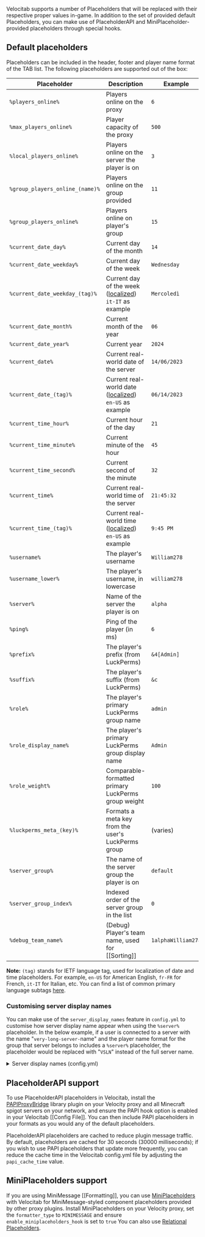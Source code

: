 Velocitab supports a number of Placeholders that will be replaced with their respective proper values in-game. In addition to the set of provided default Placeholders, you can make use of PlaceholderAPI and MiniPlaceholder-provided placeholders through special hooks.

## Default placeholders
Placeholders can be included in the header, footer and player name format of the TAB list. The following placeholders are supported out of the box:

| Placeholder                     | Description                                                                                                                                       | Example            |
|---------------------------------|---------------------------------------------------------------------------------------------------------------------------------------------------|--------------------|
| `%players_online%`              | Players online on the proxy                                                                                                                       | `6`                |
| `%max_players_online%`          | Player capacity of the proxy                                                                                                                      | `500`              |
| `%local_players_online%`        | Players online on the server the player is on                                                                                                     | `3`                |
| `%group_players_online_(name)%` | Players online on the group provided                                                                                                              | `11`               |
| `%group_players_online%`        | Players online on player's group                                                                                                                  | `15`               |
| `%current_date_day%`            | Current day of the month                                                                                                                          | `14`               |
| `%current_date_weekday%`        | Current day of the week                                                                                                                           | `Wednesday`        |
| `%current_date_weekday_(tag)%`  | Current day of the week ([localized](https://en.wikipedia.org/wiki/IETF_language_tag#List_of_common_primary_language_subtags)) `it-IT` as example | `Mercoledì`        |
| `%current_date_month%`          | Current month of the year                                                                                                                         | `06`               |
| `%current_date_year%`           | Current year                                                                                                                                      | `2024`             |
| `%current_date%`                | Current real-world date of the server                                                                                                             | `14/06/2023`       |
| `%current_date_(tag)%`          | Current real-world date ([localized](https://en.wikipedia.org/wiki/IETF_language_tag#List_of_common_primary_language_subtags)) `en-US` as example | `06/14/2023`       |
| `%current_time_hour%`           | Current hour of the day                                                                                                                           | `21`               |
| `%current_time_minute%`         | Current minute of the hour                                                                                                                        | `45`               |
| `%current_time_second%`         | Current second of the minute                                                                                                                      | `32`               |
| `%current_time%`                | Current real-world time of the server                                                                                                             | `21:45:32`         |
| `%current_time_(tag)%`          | Current real-world time ([localized](https://en.wikipedia.org/wiki/IETF_language_tag#List_of_common_primary_language_subtags)) `en-US` as example | `9:45 PM`          |
| `%username%`                    | The player's username                                                                                                                             | `William278`       |
| `%username_lower%`              | The player's username, in lowercase                                                                                                               | `william278`       |
| `%server%`                      | Name of the server the player is on                                                                                                               | `alpha`            |
| `%ping%`                        | Ping of the player (in ms)                                                                                                                        | `6`                |
| `%prefix%`                      | The player's prefix (from LuckPerms)                                                                                                              | `&4[Admin]`        |
| `%suffix%`                      | The player's suffix (from LuckPerms)                                                                                                              | `&c `              |
| `%role%`                        | The player's primary LuckPerms group name                                                                                                         | `admin`            |
| `%role_display_name%`           | The player's primary LuckPerms group display name                                                                                                 | `Admin`            |
| `%role_weight%`                 | Comparable-formatted primary LuckPerms group weight                                                                                               | `100`              |
| `%luckperms_meta_(key)%`        | Formats a meta key from the user's LuckPerms group                                                                                                | (varies)           |
| `%server_group%`                | The name of the server group the player is on                                                                                                     | `default`          |
| `%server_group_index%`          | Indexed order of the server group in the list                                                                                                     | `0`                |
| `%debug_team_name%`             | (Debug) Player's team name, used for [[Sorting]]                                                                                                  | `1alphaWilliam278` |

**Note:** `(tag)` stands for IETF language tag, used for localization of date and time placeholders. For example, `en-US` for American English, `fr-FR` for French, `it-IT` for Italian, etc.
You can find a list of common primary language subtags [here](https://en.wikipedia.org/wiki/IETF_language_tag#List_of_common_primary_language_subtags).


### Customising server display names
You can make use of the `server_display_names` feature in `config.yml` to customise how server display name appear when using the `%server%` placeholder. In the below example, if a user is connected to a server with the name "`very-long-server-`name" and the player name format for the group that server belongs to includes a `%server%` placeholder, the placeholder would be replaced with "`VSLN`" instead of the full server name.

<details>
<summary>Server display names (config.yml)</summary>

```yaml
# Define custom names to be shown in the TAB list for specific server names.
# If no custom display name is provided for a server, its original name will be used.
server_display_names:
  very-long-server-name: VLSN
```
</details>

## PlaceholderAPI support
To use PlaceholderAPI placeholders in Velocitab, install the [PAPIProxyBridge](https://modrinth.com/plugin/papiproxybridge) library plugin on your Velocity proxy and all Minecraft spigot servers on your network, and ensure the PAPI hook option is enabled in your Velocitab [[Config File]]. You can then include PAPI placeholders in your formats as you would any of the default placeholders.

PlaceholderAPI placeholders are cached to reduce plugin message traffic. By default, placeholders are cached for 30 seconds (30000 milliseconds); if you wish to use PAPI placeholders that update more frequently, you can reduce the cache time in the Velocitab config.yml file by adjusting the `papi_cache_time` value.

## MiniPlaceholders support
If you are using MiniMessage [[Formatting]], you can use [MiniPlaceholders](https://github.com/MiniPlaceholders/MiniPlaceholders) with Velocitab for MiniMessage-styled component placeholders provided by other proxy plugins. Install MiniPlaceholders on your Velocity proxy, set the `formatter_type` to `MINIMESSAGE` and ensure `enable_miniplaceholders_hook` is set to `true`
You can also use [Relational Placeholders](RelationalPlaceholders.md).